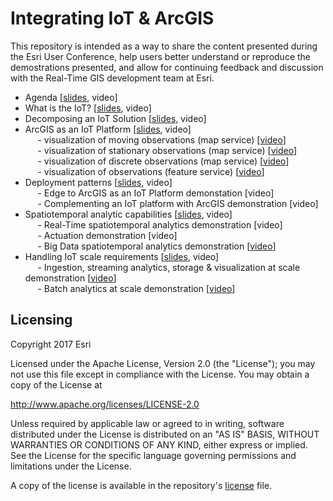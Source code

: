 # Integrating IoT & ArcGIS

This repository is intended as a way to share the content presented during the Esri User Conference, help users better understand or reproduce the demostrations presented, and allow for continuing feedback and discussion with the Real-Time GIS development team at Esri.

- Agenda [<a href="https://esri.box.com/s/bchtawkhjdadivu1bqb7p1hn7ylkh908">slides</a>, video]<br>
- What is the IoT? [<a href="https://esri.box.com/s/apsidwlfxp2ak34nfhf45wtcgaitvear">slides</a>, video]<br>
- Decomposing an IoT Solution [<a href="https://esri.box.com/s/21eyz4e3wettsn808shzdq3zxbmgkd26">slides</a>, video]<br>
- ArcGIS as an IoT Platform [<a href="https://esri.box.com/s/y2q0a4f7movk9bk2h2o00h6se5w4rqnm">slides</a>, video]<br>
&nbsp;&nbsp;&nbsp;&nbsp; - visualization of moving observations (map service) [<a href="https://esri.box.com/s/d50y6ubdz6500ngglamnv8ntia8hvmik">video</a>]<br>
&nbsp;&nbsp;&nbsp;&nbsp; - visualization of stationary observations (map service) [<a href="https://esri.box.com/s/owiwdd1emtxu55wfuxr9t24hh5e1bma8">video</a>]<br>
&nbsp;&nbsp;&nbsp;&nbsp; - visualization of discrete observations (map service) [<a href="https://esri.box.com/s/8or3cg72qzzf5h9lp4u7ersck7vgt691">video</a>]<br>
&nbsp;&nbsp;&nbsp;&nbsp; - visualization of observations (feature service) [<a href="https://esri.box.com/s/snzegnsiowrpkb2l15j02drng4o63h65">video</a>]<br>
- Deployment patterns [<a href="https://esri.box.com/s/08k7wtf9duvacxwc132t1tw6xiujzkjo">slides</a>, video]<br>
&nbsp;&nbsp;&nbsp;&nbsp; - Edge to ArcGIS as an IoT Platform demonstation [video]<br>
&nbsp;&nbsp;&nbsp;&nbsp; - Complementing an IoT platform with ArcGIS demonstration [video]</i><br>
- Spatiotemporal analytic capabilities [<a href="https://esri.box.com/s/espj1rxqafb1j51t66ykp2lexnfye6p8">slides</a>, video]<br>
&nbsp;&nbsp;&nbsp;&nbsp; - Real-Time spatiotemporal analytics demonstration [video]<br>
&nbsp;&nbsp;&nbsp;&nbsp; - Actuation demonstration [video]<br>
&nbsp;&nbsp;&nbsp;&nbsp; - Big Data spatiotemporal analytics demonstration [<a href="https://esri.box.com/s/22omu2arl7dwjg5pniw8x9ca2lwto9v5">video</a>]<br>
- Handling IoT scale requirements [<a href="https://esri.box.com/s/ehcdhpbw4en13ph1ixsk2rqpwrtvbzm0">slides</a>, video] <br>
&nbsp;&nbsp;&nbsp;&nbsp; - Ingestion, streaming analytics, storage & visualization at scale demonstration [<a href="https://esri.box.com/s/vjxak3ioiswujnenfeasfh5pqz0qi19k">video</a>]<br>
&nbsp;&nbsp;&nbsp;&nbsp; - Batch analytics at scale demonstration [<a href="https://esri.box.com/s/lipfinbnhsusnexiez2mj973qvjx92q7">video</a>]<br>


## Licensing
Copyright 2017 Esri

Licensed under the Apache License, Version 2.0 (the "License");
you may not use this file except in compliance with the License.
You may obtain a copy of the License at

   http://www.apache.org/licenses/LICENSE-2.0

Unless required by applicable law or agreed to in writing, software
distributed under the License is distributed on an "AS IS" BASIS,
WITHOUT WARRANTIES OR CONDITIONS OF ANY KIND, either express or implied.
See the License for the specific language governing permissions and
limitations under the License.

A copy of the license is available in the repository's [license](LICENSE?raw=true) file.

